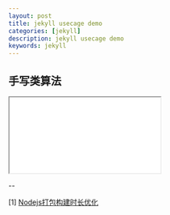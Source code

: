 ```yaml
---
layout: post
title: jekyll usecage demo
categories: [jekyll]
description: jekyll usecage demo
keywords: jekyll
---
```


## 手写类算法

<iframe name="codemirror" font-size="14" src="{{ site.url }}/packages/apps/codemirror/lib/index.html">
</iframe>

--

[1] [Nodejs打包构建时长优化](https://www.cnblogs.com/Dev0ps/p/15509671.html)